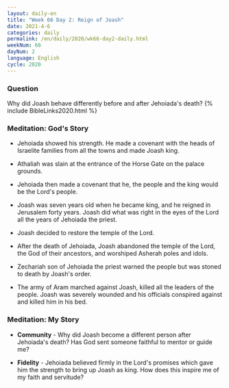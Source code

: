 ```yaml
---
layout: daily-en
title: "Week 66 Day 2: Reign of Joash"
date: 2021-4-6 
categories: daily
permalink: /en/daily/2020/wk66-day2-daily.html
weekNum: 66
dayNum: 2
language: English
cycle: 2020
---
```

### Question     
Why did Joash behave differently before and after Jehoiada's death?
{% include BibleLinks2020.html %} 

### Meditation: God's Story   
+ Jehoiada showed his strength. He made a covenant with the heads of Israelite families from all the towns and made Joash king. 

+ Athaliah was slain at the entrance of the Horse Gate on the palace grounds. 

+ Jehoiada then made a covenant that he, the people and the king would be the Lord's people. 

+ Joash was seven years old when he became king, and he reigned in Jerusalem forty years. Joash did what was right in the eyes of the Lord all the years of Jehoiada the priest. 

+ Joash decided to restore the temple of the Lord. 

+ After the death of Jehoiada, Joash abandoned the temple of the Lord, the God of their ancestors, and worshiped Asherah poles and idols. 

+ Zechariah son of Jehoiada the priest warned the people but was stoned to death by Joash's order. 

+ The army of Aram marched against Joash, killed all the leaders of the people. Joash was severely wounded and his officials conspired against and killed him in his bed. 

### Meditation: My Story   
+ **Community** - Why did Joash become a different person after Jehoiada's death? Has God sent someone faithful to mentor or guide me? 

+ **Fidelity** - Jehoiada believed firmly in the Lord's promises which gave him the strength to bring up Joash as king. How does this inspire me of my faith and servitude? 